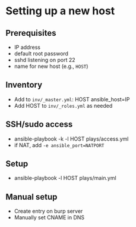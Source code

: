 # Setting up a new host

## Prerequisites
+ IP address
+ default root password
+ sshd listening on port 22
+ name for new host (e.g., `HOST`)

## Inventory
+ Add to `inv/_master.yml`: HOST ansible_host=IP
+ Add HOST to `inv/_roles.yml` as needed

## SSH/sudo access
+ ansible-playbook -k -l HOST plays/access.yml
+ if NAT, add `-e ansible_port=NATPORT`

## Setup
+ ansible-playbook -l HOST plays/main.yml

## Manual setup
+ Create entry on burp server
+ Manually set CNAME in DNS
